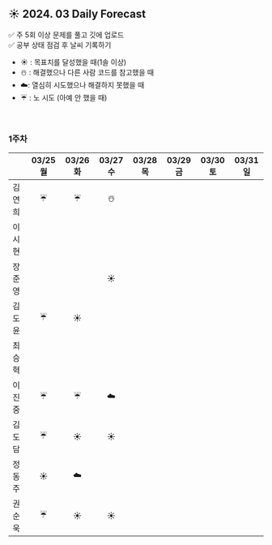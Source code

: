 ## ☀️ 2024. 03 Daily Forecast

✅ 주 5회 이상 문제를 풀고 깃에 업로드    
✅ 공부 상태 점검 후 날씨 기록하기 
- ☀️ : 목표치를 달성했을 때(1솔 이상)
- ☃️ : 해결했으나 다른 사람 코드를 참고했을 때
- ☁️: 열심히 시도했으나 해결하지 못했을 때
- ☔ : 노 시도 (아예 안 했을 때)

<br>

### 1주차

  
|      | 03/25 월 | 03/26 화 | 03/27 수 | 03/28 목 | 03/29 금 | 03/30 토 | 03/31 일 |
|------|:-----:|:-----:|:-----:|:-----:|:-----:|:-----:|:-----:|
| 김연희 |☔|☔|☃️| | | | |
| 이시현 | | | | | | | |
| 장준영 | | |☀️| | | | |
| 김도윤 |☔ |☀️ | | | | | |
| 최승혁 | | | | | | | |
| 이진중 |☔|☔|☁️| | | | |
| 김도담 |☔ |☀️ |☀️ | | | | |
| 정동주 |☀️ |☁️ | | | | | |
| 권순욱 |☔ |☀️ |☀️ | | | | |

<br>
